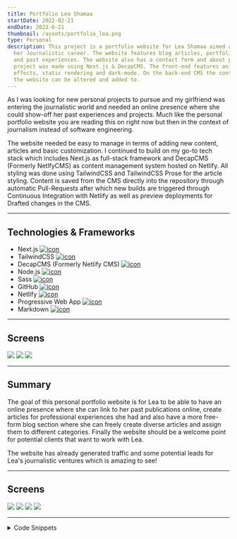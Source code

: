 ```yaml
---
title: Portfolio Lea Shamaa
startDate: 2022-02-21
endDate: 2022-6-21
thumbnail: /assets/portfolio_lea.png
type: Personal
description: This project is a portfolio website for Lea Shamaa aimed at aiding
  her Journalistic career. The website features blog articles, portfolio items
  and past experiences. The website also has a contact form and about page. The
  project was made using Next.js & DecapCMS. The front-end features animations,
  effects, static rendering and dark-mode. On the back-end CMS the content of
  the website can be altered and added to.
---
```

As I was looking for new personal projects to pursue and my girlfriend was entering the journalistic world and needed an online presence where she could show-off her past experiences and projects. Much like the personal portfolio website you are reading this on right now but then in the context of journalism instead of software engineering.

The website needed be easy to manage in terms of adding new content, articles and basic customization. I continued to build on my go-to tech stack which includes Next.js as full-stack framework and DecapCMS (Formerly NetlfyCMS) as content management system hosted on Netlify. All styling was done using TailwindCSS and TailwindCSS Prose for the article styling. Content is saved from the CMS directly into the repository through automatic Pull-Requests after which new builds are triggered through Continuous Integration with Netlify as well as preview deployments for Drafted changes in the CMS.

- - -

## Technologies & Frameworks

<ul class="icon-list">
<li>Next.js <a href="https://nextjs.org/"><img src="/assets/nextjs.png" alt="icon"></a></li>
<li>TailwindCSS <a href="https://tailwindcss.com/"><img src="/assets/tailwindcss.png" alt="icon"></a></li>
<li>DecapCMS (Formerly Netlify CMS) <a href="https://decapcms.org/"><img src="/assets/decapcms.png" alt="icon"></a></li>
<li>Node.js <a href="https://nodejs.org/en"><img src="/assets/nodejs.png" alt="icon"></a></li>
<li>Sass <a href="https://sass-lang.com/"><img src="/assets/sass.png" alt="icon"></a></li>
<li>GitHub <a href="https://github.com/"><img src="/assets/github.png" alt="icon"></a></li>
<li>Netlify <a href="https://www.netlify.com/"><img src="/assets/netlify.png" alt="icon"></a></li>
<li>Progressive Web App <a href="#"><img src="/assets/pwa.png" alt="icon"></a></li>
<li>Markdown <a href="https://www.markdownguide.org/"><img src="/assets/markdown.png" alt="icon"></a></li>
</ul>

- - -

## Screens

<div class="images-grid">
<img src="/assets/portfolio_lea_1.png" />
<img src="/assets/portfolio_lea_2.png" />
<img src="/assets/portfolio_lea_3.png" />
</div>

- - -

## Summary

The goal of this personal portfolio website is for Lea to be able to have an online presence where she can link to her past publications online, create articles for professional experiences she had and also have a more free-form blog section where she can freely create diverse articles and assign them to different categories. Finally the website should be a welcome point for potential clients that want to work with Lea.

The website has already generated traffic and some potential leads for Lea's journalistic ventures which is amazing to see!

- - -

## Screens

<div class="images-grid">
<img src="/assets/dashboard.e-flux.io_.png" />
<img src="/assets/dashboard.e-flux.io_-1-.png" />
<img src="/assets/schermafbeelding-2024-01-25-163305.png" />
<img src="/assets/dsc00700.jpg" />
</div>

- - -

<details >
<summary>Code Snippets</summary>
<div>

The following are some code snippets of components and back-end code for the portfolio website that are powerful, demonstrate good coding practices and that I'm proud of. The snippets demonstrate clean, concise and powerful code. *(Code has been compacted in some cases).*

**Home index**\
This code snippet is the homepage of the website showing the 3 most recent items from the 3 types of posts on the site. It statically retrieves the experiences, posts, articles and additional config for the homepage such as labels & links at build time of the application. This way static HTML is served at all times improving time to first paint and SEO!

```jsx
export const getStaticProps = async () => {

  const experiences = (await getExperiences({ preview: true })).slice(0, 3)

  const posts = (await getPosts({ preview: true })).slice(0, 3)

  const articles = (await getAllArticles(config.usernameMedium)).slice(0, 3)

  const homeContent = await getPage("home")

  return {
    props: {
      homeContent,
      experiences,
      posts,
      articles
    },
    revalidate: 60,
  }
}

const Home = ({ homeContent, experiences, posts, articles }) => {
  useNetlifyIdentityRedirectHook()

  return (
    <>
      <TypeWriter quotes={homeContent.quotes}/>

      <div className={`${utils.page} flex flex-col gap-12`}>
        <HomePreviewCollection
          title={homeContent.portfolioTitle}
          label={homeContent.portfolioLabel}
          link="/portfolio"
          content={articles.map((article) => <ArticleHomePreview key={article.title} article={article}/>)}
        />
        <hr className="-mb-4 -mt-10 mobile:hidden"/>
        <HomePreviewCollection
          title={homeContent.blogTitle}
          label={homeContent.blogLabel}
          link="/blog"
          content={posts.map((post) => <PostHomePreview key={post.id} post={post}/>)}
        />
        <hr className="-mb-4 -mt-10 mobile:hidden"/>
        <HomePreviewCollection
          title={homeContent.experiencesTitle}
          label={homeContent.experiencesLabel}
          link="/experiences"
          content={experiences.map((experience) => <ExperienceHomePreview key={experience.id} experience={experience}/>)}
        />
      </div>
    </>
  )
}

Home.withLayout = (page) => <Layout>{page}</Layout>
```

**Audit-Entry Mongoose Schema**\
This code snippet showcases the Mongoose Schema for the Audit-Entry Model. Audit-Entries are responsible for logging changes to whatever other model in the database and store them in a new collection so we have an Audit Trail of all changes in the system without too much overhead.

```javascript

```

To create an Audit Entry for a change to a document (E.g. a BillingPlan) the following piece of code can be used:

```javascript

```

Note that the developer experience of adding a new Audit Trail Entry is very simple and all complex logic is obfuscated in the Audit Entry Model.\
\
**Remote Sessions Status Handler**\
This file is triggered through a CRON job every minute to handle active remote sessions. Remote sessions are sessions triggered by a Mobility Service Provider on a changer of another remote Charge Point Operator. This requires authentication and communication between the systems of both parties and updating status towards the user. The job checks for remote sessions that are not Cancelled, Completed or Errored and handles them by updating the status through attempting to find the corresponding active session that the Charge Point Operator should've sent, otherwise it tries to find the corresponding Charge Detail Record indicating the charge session is done and updates the Remote Session accordingly.

```typescript
const maximumAgeForInactiveMinutes = config.get('MINIMUM_PAYMENT_AGE_FOR_INACTIVE_MINUTES', 'number') || 10;
export const maximumAgeForInactive = maximumAgeForInactiveMinutes * 60 * 1000;

const maximumAgeForActiveMinutes = config.get('MINIMUM_PAYMENT_AGE_FOR_ACTIVE_MINUTES', 'number') || 4320;
export const maximumAgeForActive = maximumAgeForActiveMinutes * 60 * 1000;

const stopSessionBackoffMinutes = config.get('REMOTE_SESSION_STOP_BACKOFF_MINUTES', 'number') || 5;
const stopSessionBackoff = stopSessionBackoffMinutes * 60 * 1000;

@singleton()
export class MspRemoteSessionStatusManager {
  constructor(
    private readonly remoteSessionService: MspRemoteSessionService,
    private readonly remoteSessionRepository: MspRemoteSessionRepository,
    private readonly mspSessionRepository: MspSessionRepository,
    private readonly activeSessionRepository: ActiveSessionRepository,
    private readonly paymentRepository: PaymentRepository,
    private readonly tokenRepository: TokenRepository
  ) {}

  async handleRemoteSessions() {
    const remoteSessions = this.remoteSessionRepository.findStream({
      status: { $nin: [RemoteSessionStatus.COMPLETED, RemoteSessionStatus.CANCELLED, RemoteSessionStatus.ERROR] },
    });

    for await (const remoteSession of remoteSessions) {
      logger.info(`Handling remote session ${remoteSession.id} with status ${remoteSession.status}`);
      try {
        await this.handleOngoingRemoteSessionStatus(remoteSession);
        await this.handleInactiveRemoteSession(remoteSession);
        await this.handleOldActiveRemoteSession(remoteSession);
      } catch (error) {
        await this.remoteSessionService.setError(remoteSession, error);
      }
    }
  }

  async handleOngoingRemoteSessionStatus(remoteSession: MspRemoteSession) {
    switch (remoteSession.status) {
      case RemoteSessionStatus.STARTING:
        await this.attemptToFindAndAttachActiveSession(remoteSession);
        break;
      case RemoteSessionStatus.ERROR: // We have a case when remote session can be marked as ERROR, but we still can receive CDR for it. (critical for PSP payments)
      case RemoteSessionStatus.STOPPING:
        if (!(await this.attemptToCompleteAsExcludedCPOSession(remoteSession))) {
          await this.attemptToFindAndAttachCDR(remoteSession);
        }
        break;
      case RemoteSessionStatus.ACTIVE:
        await this.handleActiveRemoteSession(remoteSession);
        break;
    }
  }

  private async handleActiveRemoteSession(remoteSession: MspRemoteSession) {
    if (remoteSession.activeSessionId) {
      const activeSession = await this.activeSessionRepository.findById(remoteSession.activeSessionId);
      if (activeSession.status === ActiveSessionStatus.COMPLETED) {
        await this.attemptToFindAndAttachCDR(remoteSession);
      }
      if (remoteSession.paymentId && remoteSession.transactionId) {
        await this.handlePaymentPreAuthLimit(activeSession, remoteSession);
      }
    }
    if (remoteSession.mspSessionId) {
      const cdr = await this.mspSessionRepository.findById(remoteSession.mspSessionId);
      await this.handleCDRFound(cdr, remoteSession);
    }
  }

  private async attemptToFindAndAttachActiveSession(remoteSession: MspRemoteSession) {
    const activeSession = await this.findActiveSession(remoteSession);
    if (activeSession) {
      await this.handleActiveSessionFound(activeSession, remoteSession);
    }
  }

  private async attemptToFindAndAttachCDR(remoteSession: MspRemoteSession) {
    const cdr = await this.findCDR(remoteSession);
    if (cdr) {
      await this.handleCDRFound(cdr, remoteSession);
    }
  }

  private async handleCDRFound(cdr: MongooseSession, remoteSession: MspRemoteSession) {
    return this.remoteSessionService.completeSession(cdr, remoteSession);
  }

  private async handleActiveSessionFound(activeSession: ActiveSession, remoteSession: MspRemoteSession) {
    if (([RemoteSessionStatus.STARTING, RemoteSessionStatus.PENDING] as string[]).includes(remoteSession.status)) {
      await this.remoteSessionService.setSessionActive(remoteSession, activeSession);
      return;
    }

    if (([RemoteSessionStatus.ACTIVE, RemoteSessionStatus.STOPPING] as string[]).includes(remoteSession.status)) {
      if (remoteSession.createdAt < new Date(Date.now() - maximumAgeForActive)) {
        await this.remoteSessionService.setError(
          remoteSession,
          new Error('Remote session is older than 3 days, but no Active Session or CDR was found.')
        );
      }
      return;
    }
  }

  private async preauthLimitReached(activeSession: ActiveSession, remoteSession: MspRemoteSession): Promise<boolean> {
    if (!activeSession.currentTotal) return false; // no total to compare to - likely haven't received any meter values yet

    const payment = await this.paymentRepository.findById(remoteSession.paymentId);
    const vatPercentage = activeSession.vatInfo?.['vatPercentage'];

    let sessionTotal = activeSession.currentTotal;
    if (vatPercentage) {
      sessionTotal = sessionTotal * (vatPercentage / 100 + 1); // apply VAT if we can
    }

    return (
      payment.status === PaymentStatus.PREAUTH_ACCEPTED && // ensure the payment is in the correct state
      payment.preauthAmount > 0 && // ensure we have a valid preauth amount
      sessionTotal > payment.preauthAmount * 0.95 // within 5% of preauth limit
    );
  }

  private async findCDR(remoteSession: RemoteSession) {
    const { activeSessionId, infraProviderId, transactionId: externalId } = remoteSession;
    const activeSession = await this.activeSessionRepository.findById(activeSessionId);
    const tokenContractId = activeSession?.rawRecord?.auth_id;

    const cdr = await this.mspSessionRepository.findOne(
      {
        externalId,
        infraProviderId,
        remoteSessionId: { $exists: false },
        deleted: false,
        providerContext: 'msp',
        invoiceId: { $exists: false },
        ...(tokenContractId && { tokenContractId }),
      },
      undefined,
      { sort: { createdAt: -1 } }
    );
    return cdr || null;
  }

  private async findActiveSession(remoteSession: MspRemoteSession) {
    const token = await this.tokenRepository.findById(remoteSession.tokenId);
    const activeSession = await this.activeSessionRepository.findOne(
      {
        infraProviderId: remoteSession.partyId,
        deleted: false,
        status: ActiveSessionStatus.ACTIVE,
        remoteSessionId: { $exists: false },
        tokenId: remoteSession.tokenId,
        userId: token.userId,
      },
      { sort: { createdAt: -1 } }
    );
    return activeSession || null;
  }

  async handleInactiveRemoteSession(remoteSession: MspRemoteSession) {
    if (remoteSession.statusChangedAt < new Date(Date.now() - maximumAgeForInactive)) {
      switch (remoteSession.status) {
        case RemoteSessionStatus.PENDING:
        case RemoteSessionStatus.STARTING: {
          await this.remoteSessionService.cancelSession(
            remoteSession,
            MspRemoteSessionCancelledReason.NO_ACTIVE_SESSION_RECEIVED
          );
          break;
        }
        case RemoteSessionStatus.STOPPING: {
          const errorMessage = `Session status has been in ${remoteSession.status} more than ${maximumAgeForInactiveMinutes} minutes, aborting`;
          await this.remoteSessionService.setError(remoteSession, new Error(errorMessage));
        }
      }
    }
  }

  async handleOldActiveRemoteSession(remoteSession: MspRemoteSession) {
    if (remoteSession.createdAt < new Date(Date.now() - maximumAgeForActive)) {
      switch (remoteSession.status) {
        case RemoteSessionStatus.ACTIVE:
        case RemoteSessionStatus.STOPPING: {
          const errorMessage = `Remote session is older than ${
            maximumAgeForActiveMinutes / 60 / 24
          } days, but no Active Session or CDR was found.`;
          await this.remoteSessionService.setError(remoteSession, new Error(errorMessage));
        }
      }
    }
  }

  private async handlePaymentPreAuthLimit(activeSession: ActiveSession, remoteSession: MspRemoteSession) {
    const preauthReached = await this.preauthLimitReached(activeSession, remoteSession);
    const shouldAttemptStop =
      !remoteSession.stopRequestedAt || remoteSession.stopRequestedAt < new Date(Date.now() - stopSessionBackoff);

    if (preauthReached && shouldAttemptStop) {
      await this.remoteSessionService.stopSession({ remoteSessionId: remoteSession.id, skipUserCheck: true });
    }
  }

  private async attemptToCompleteAsExcludedCPOSession(remoteSession: MspRemoteSession): Promise<boolean> {
    try {
      return this.remoteSessionService.checkAndCompleteExcludedSession(remoteSession);
    } catch (e) {
      logger.error(`Error in completing excluded remote sessions`);
      return false;
    }
  }
}
```

</div>
</details>
